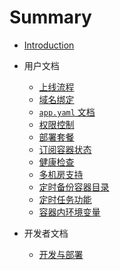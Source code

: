 # Summary

* [Introduction](README.md)

* 用户文档
	* [上线流程](docs/user-docs/setup.md)
	* [域名绑定](docs/user-docs/elb.md)
	* [`app.yaml` 文档](docs/user-docs/specs.md)
	* [权限控制](docs/user-docs/security-and-permissions.md)
	* [部署套餐](docs/user-docs/combos.md)
	* [订阅容器状态](docs/user-docs/subscribers.md)
	* [健康检查](docs/user-docs/healthcheck.md)
	* [多机房支持](docs/user-docs/zone.md)
	* [定时备份容器目录](docs/user-docs/backup.md)
	* [定时任务功能](docs/user-docs/crontab.md)
	* [容器内环境变量](docs/user-docs/env.md)

* 开发者文档
	* [开发与部署](docs/dev-docs/dev.md)

